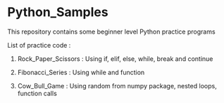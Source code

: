 # Python_Samples
This repository contains some beginner level Python practice programs

List of practice code :

1) Rock_Paper_Scissors : Using if, elif, else, while, break and continue

2) Fibonacci_Series : Using while and function

3) Cow_Bull_Game : Using random from numpy package, nested loops, function calls 
